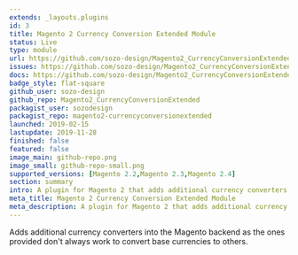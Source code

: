 ```yaml
---
extends: _layouts.plugins
id: 3
title: Magento 2 Currency Conversion Extended Module
status: Live
type: module
url: https://github.com/sozo-design/Magento2_CurrencyConversionExtended
issues: https://github.com/sozo-design/Magento2_CurrencyConversionExtended/issues
docs: https://github.com/sozo-design/Magento2_CurrencyConversionExtended/blob/master/README.md
badge_style: flat-square
github_user: sozo-design
github_repo: Magento2_CurrencyConversionExtended
packagist_user: sozodesign
packagist_repo: magento2-currencyconversionextended
launched: 2019-02-15
lastupdate: 2019-11-28
finished: false
featured: false
image_main: github-repo.png
image_small: github-repo-small.png
supported_versions: [Magento 2.2,Magento 2.3,Magento 2.4]
section: summary
intro: A plugin for Magento 2 that adds additional currency converters
meta_title: Magento 2 Currency Conversion Extended Module
meta_description: A plugin for Magento 2 that adds additional currency converters
---
```


Adds additional currency converters into the Magento backend as the ones provided don't always work to convert base currencies to others.

